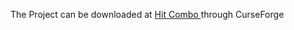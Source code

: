 The Project can be downloaded at [Hit Combo ](https://www.curseforge.com/wow/addons/logtimeline) through CurseForge
